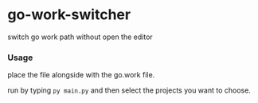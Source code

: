 # go-work-switcher
switch go work path without open the editor

### Usage

place the file alongside with the go.work file.

run by typing `py main.py` and then select the projects you want to choose.
